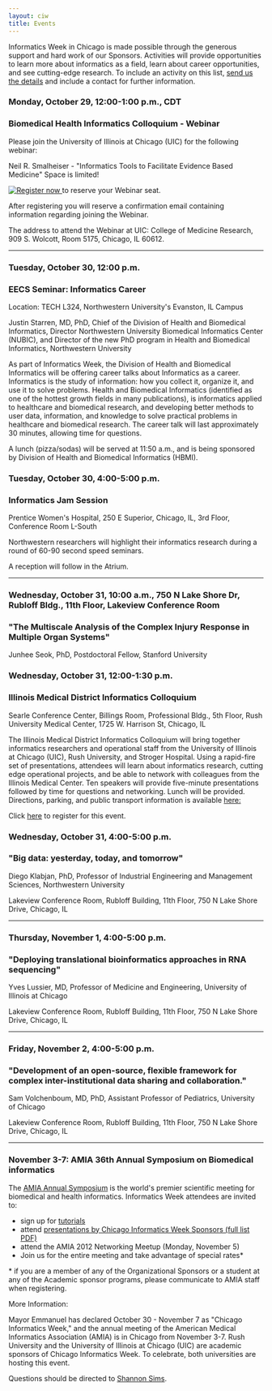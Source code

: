 ```yaml
---
layout: ciw
title: Events
---
```


Informatics Week in Chicago is made possible through the generous support and hard work of our Sponsors.  Activities will provide opportunities to learn more about informatics as a field, learn about career opportunities, and see cutting-edge research.  To include an activity on this list, [send us the details](mailto:informatics-webmaster@nubic.northwestern.edu) and include a contact for further information.


### Monday, October 29, 12:00-1:00 p.m., CDT
### Biomedical Health Informatics Colloquium - Webinar

Please join the University of Illinois at Chicago (UIC) for the following webinar:

Neil R. Smalheiser - "Informatics Tools to Facilitate Evidence Based Medicine"
Space is limited!

[ ![Register now](http://img.gotomeeting.com/g2mimages/webinar/themes/basic/button_registerNow.gif) ](https://www1.gotomeeting.com/register/949781681) to reserve your Webinar seat.


After registering you will reserve a confirmation email containing information regarding joining the Webinar.

The address to attend the Webinar at UIC:  College of Medicine Research, 909 S. Wolcott, Room 5175, Chicago, IL 60612.
_______________________________________________________
### Tuesday, October 30, 12:00 p.m.
### EECS Seminar: Informatics Career

Location: TECH L324, Northwestern University's Evanston, IL Campus


Justin Starren, MD, PhD, Chief of the Division of Health and Biomedical Informatics, Director Northwestern University Biomedical Informatics Center (NUBIC), and Director of the new PhD program in Health and Biomedical Informatics, Northwestern University

As part of Informatics Week, the Division of Health and Biomedical Informatics will be offering career talks about Informatics as a career. Informatics is the study of information: how you collect it, organize it, and use it to solve problems.  Health and Biomedical Informatics (identified as one of the hottest growth fields in many publications), is informatics applied to healthcare and biomedical research, and developing better methods to user data, information, and knowledge to solve practical problems in healthcare and biomedical research.  The career talk will last approximately 30 minutes, allowing time for questions.

A lunch (pizza/sodas) will be served at 11:50 a.m., and is being sponsored by Division of Health and Biomedical Informatics (HBMI).


### Tuesday, October 30, 4:00-5:00 p.m.
### Informatics Jam Session

Prentice Women's Hospital, 250 E Superior, Chicago, IL, 3rd Floor, Conference Room L-South

Northwestern researchers will highlight their informatics research during a round of 60-90 second speed seminars.

A reception will follow in the Atrium.
________________________________________________________

### Wednesday, October 31, 10:00 a.m., 750 N Lake Shore Dr, Rubloff Bldg., 11th Floor, Lakeview Conference Room
### "The Multiscale Analysis of the Complex Injury Response in Multiple Organ Systems"

Junhee Seok, PhD, Postdoctoral Fellow, Stanford University

### Wednesday, October 31, 12:00-1:30 p.m.
### Illinois Medical District Informatics Colloquium

Searle Conference Center, Billings Room, Professional Bldg., 5th Floor, Rush University Medical Center, 1725 W. Harrison St, Chicago, IL

The Illinois Medical District Informatics Colloquium will bring together informatics researchers and operational staff from the University of Illinois at Chicago (UIC), Rush University, and Stroger Hospital.  Using a rapid-fire set of presentations, attendees will learn about informatics research, cutting edge operational projects, and be able to network with colleagues from the Illinois Medical Center.  Ten speakers will provide five-minute presentations followed by time for questions and networking. Lunch will be provided.
Directions, parking, and public transport information is available [here:](http://www.rush.edu/rumc/page-1239655985905.html)

Click [here](https://www.surveymonkey.com/s/IMDInformaticsRSVP) to register for this event.



### Wednesday, October 31, 4:00-5:00 p.m.
### "Big data: yesterday, today, and tomorrow"

Diego Klabjan, PhD, Professor of Industrial Engineering and Management Sciences, Northwestern University

Lakeview Conference Room, Rubloff Building, 11th Floor, 750 N Lake Shore Drive, Chicago, IL
___________________________________________________________
### Thursday, November 1, 4:00-5:00 p.m.
### "Deploying translational bioinformatics approaches in RNA sequencing"

Yves Lussier, MD, Professor of Medicine and Engineering, University of Illinois at Chicago

Lakeview Conference Room, Rubloff Building, 11th Floor, 750 N Lake Shore Drive, Chicago, IL
____________________________________________________________
### Friday, November 2, 4:00-5:00 p.m.
### "Development of an open-source, flexible framework for complex inter-institutional data sharing and collaboration."

Sam Volchenboum, MD, PhD, Assistant Professor of Pediatrics, University of Chicago

Lakeview Conference Room, Rubloff Building, 11th Floor, 750 N Lake Shore Drive, Chicago, IL
_____________________________________________________________
### November 3-7: AMIA 36th Annual Symposium on Biomedical informatics

The [AMIA Annual Symposium](http://www.amia.org/amia2012) is the world's premier scientific meeting for biomedical and health informatics.  Informatics Week attendees are invited to:

*	sign up for [tutorials](http://www.amia.org/amia2012/tutorials)
* attend [presentations by Chicago Informatics Week Sponsors (full list PDF)](./chicago-talks-2.pdf)
*	attend the AMIA 2012 Networking Meetup (Monday, November 5)
*	Join us for the entire meeting and take advantage of special rates*

\* if you are a member of any of the Organizational Sponsors or a student at any of the Academic sponsor programs, please communicate to AMIA staff when registering.

More Information:

Mayor Emmanuel has declared October 30 - November 7 as "Chicago Informatics Week," and the annual meeting of the American Medical Informatics Association (AMIA) is in Chicago from November 3-7.  Rush University and the University of Illinois at Chicago (UIC) are academic sponsors of Chicago Informatics Week.  To celebrate, both universities are hosting this event.

Questions should be directed to [Shannon Sims](mailto:shannon_sims@rush.edu).